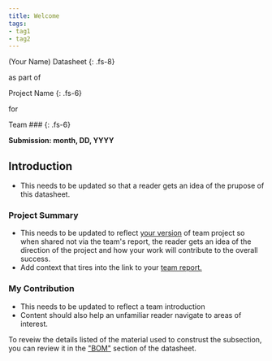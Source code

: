 ```yaml
---
title: Welcome
tags:
- tag1
- tag2
---
```

(Your Name) Datasheet
{: .fs-8}

as part of

Project Name
{: .fs-6}

for

Team ###
{: .fs-6}

**Submission: month, DD, YYYY**

## Introduction

* This needs to be updated so that a reader gets an idea of the prupose of this datasheet.

### Project Summary

* This needs to be updated to reflect <ins>your version</ins> of team project so when shared not via the team's report, the reader gets an idea of the direction of the project and how your work will contribute to the overall success.
* Add context that tires into the link to your [team report.](https://www/example.com)

### My Contribution

* This needs to be updated to reflect a team introduction
* Content should also help an unfamiliar reader navigate to areas of interest.

To reveiw the details listed of the material used to construst the subsection, you can review it in the ["BOM"](https://embedded-systems-design.github.io/EGR304DataSheetTemplate/03-BOM/BOM/) section of the datasheet.